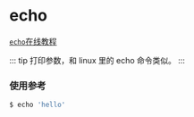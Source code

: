 # echo

[`echo`在线教程](https://arthas.aliyun.com/doc/arthas-tutorials.html?language=cn&id=command-echo)

::: tip
打印参数，和 linux 里的 echo 命令类似。
:::

### 使用参考

```bash
$ echo 'hello'
```
